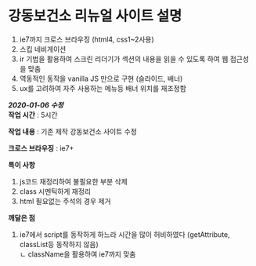 # 강동보건소 리뉴얼 사이트 설명

1. ie7까지 크로스 브라우징 (html4, css1~2사용)<br>
2. 스킵 네비게이션<br>
3. ir 기법을 활용하여 스크린 리더기가 섹션의 내용을 읽을 수 있도록 하여 웹 접근성을 맞춤<br>
4. 역동적인 동작을 vanilla JS 만으로 구현 (슬라이드, 배너)<br>
5. ux를 고려하여 자주 사용하는 메뉴등 배너 위치를 재조정함

***2020-01-06 수정***<br>
**작업 시간** : 5시간

**작업 내용** : 기존 제작 강동보건소 사이트 수정

**크로스 브라우징** : ie7+

**특이 사항**
1. js코드 재정리하여 불필요한 부분 삭제
2. class 시멘틱하게 재정리
3. html 필요없는 주석의 경우 제거

**깨달은 점**
1. ie7에서 script를 동작하게 하느라 시간을 많이 허비하였다 (getAttribute, classList등 동작하지 않음)<br>
   ㄴ className을 활용하여 ie7까지 맞춤

